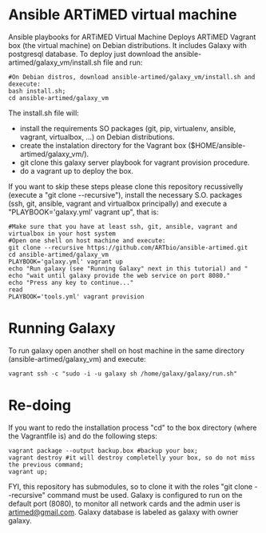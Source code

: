 # Ansible ARTiMED virtual machine
Ansible playbooks for ARTiMED Virtual Machine
Deploys ARTiMED Vagrant box (the virtual machine) on Debian distributions. It includes Galaxy with postgresql database. To deploy just download the ansible-artimed/galaxy_vm/install.sh file and run:
```
#On Debian distros, download ansible-artimed/galaxy_vm/install.sh and dexecute:
bash install.sh;
cd ansible-artimed/galaxy_vm
```

The install.sh file will:
 - install the requirements SO packages (git, pip, virtualenv, ansible, vagrant, virtualbox, ...) on Debian distributions.
 - create the instalation directory for the Vagrant box ($HOME/ansible-artimed/galaxy_vm/).
 - git clone this galaxy server playbook for vagrant provision procedure.
 - do a vagrant up to deploy the box.
 
If you want to skip these steps please clone this repository recussivelly (execute a "git clone --recursive"), install the necessary S.O. packages (ssh, git, ansible, vagrant and virtualbox principally) and execute a "PLAYBOOK='galaxy.yml' vagrant up", that is:
```
#Make sure that you have at least ssh, git, ansible, vagrant and virtualbox in your host system 
#Open one shell on host machine and execute:
git clone --recursive https://github.com/ARTbio/ansible-artimed.git
cd ansible-artimed/galaxy_vm
PLAYBOOK='galaxy.yml' vagrant up
echo "Run galaxy (see "Running Galaxy" next in this tutorial) and "
echo "wait until galaxy provide the web service on port 8080."
echo "Press any key to continue..."
read
PLAYBOOK='tools.yml' vagrant provision
```

# Running Galaxy
To run galaxy open another shell on host machine in the same directory (ansible-artimed/galaxy_vm) and execute:
```
vagrant ssh -c "sudo -i -u galaxy sh /home/galaxy/galaxy/run.sh"
```

# Re-doing
If you want to redo the installation process "cd" to the box directory (where the Vagrantfile is) and do the following steps:
```
vagrant package --output backup.box #backup your box;
vagrant destroy #it will destroy completelly your box, so do not miss the previous command;
vagrant up;
```

FYI, this repository has submodules, so to clone it with the roles "git clone --recursive" command must be used.
Galaxy is configured to run on the default port (8080), to monitor all network cards and the admin user is artimed@gmail.com. Galaxy database is labeled as galaxy with owner galaxy.
